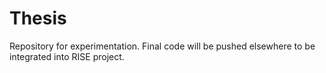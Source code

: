 # Thesis
Repository for experimentation. Final code will be pushed elsewhere to be integrated into RISE project.
